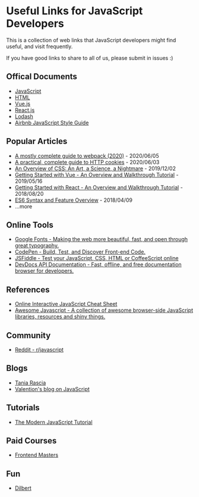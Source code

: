 # Useful Links for JavaScript Developers
This is a collection of web links that JavaScript developers might find useful, and visit frequently.

If you have good links to share to all of us, please submit in issues :)


## Offical Documents
* [JavaScript](https://developer.mozilla.org/en-US/docs/Web/JavaScript/Reference)
* [HTML](https://developer.mozilla.org/en-US/docs/Web/HTML/Reference)
* [Vue.js](https://vuejs.org/v2/guide/)
* [React.js](https://reactjs.org/docs/getting-started.html)
* [Lodash](https://lodash.com/docs/)
* [Airbnb JavaScript Style Guide](https://github.com/airbnb/javascript)


## Popular Articles
* [A mostly complete guide to webpack (2020)](https://www.valentinog.com/blog/webpack/) - 2020/06/05
* [A practical, complete guide to HTTP cookies](https://www.valentinog.com/blog/cookies/) - 2020/06/03
* [An Overview of CSS: An Art, a Science, a Nightmare](https://www.taniarascia.com/overview-of-css-concepts/) - 2019/12/02
* [Getting Started with Vue - An Overview and Walkthrough Tutorial](https://www.taniarascia.com/getting-started-with-vue/) - 2019/05/16
* [Getting Started with React - An Overview and Walkthrough Tutorial](https://www.taniarascia.com/getting-started-with-react/) - 2018/08/20
* [ES6 Syntax and Feature Overview](https://www.taniarascia.com/es6-syntax-and-feature-overview/) - 2018/04/09
* ...more

## Online Tools
* [Google Fonts - Making the web more beautiful, fast, and open through great typography.](https://fonts.google.com/)
* [CodePen - Build, Test, and Discover Front-end Code.](https://codepen.io/)
* [JSFiddle - Test your JavaScript, CSS, HTML or CoffeeScript online](https://reactjs.org/docs/getting-started.html)
* [DevDocs API Documentation - Fast, offline, and free documentation browser for developers.](https://devdocs.io/)



## References
* [Online Interactive JavaScript Cheat Sheet
](https://htmlcheatsheet.com/js/)
* [Awesome Javascript - A collection of awesome browser-side JavaScript libraries, resources and shiny things.](https://github.com/sorrycc/awesome-javascript)


## Community
* [Reddit - r/javascript](https://www.reddit.com/r/javascript/)


## Blogs
* [Tania Rascia](https://www.taniarascia.com/)
* [Valention's blog on JavaScript](https://www.valentinog.com/blog/)


## Tutorials
* [The Modern JavaScript Tutorial](http://javascript.info/)


## Paid Courses
* [Frontend Masters](https://frontendmasters.com/)


## Fun
* [Dilbert](https://dilbert.com/)


